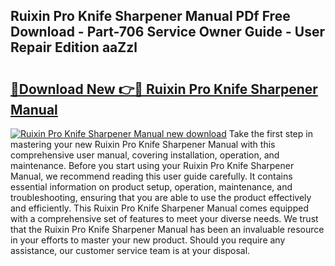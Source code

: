 ## Ruixin Pro Knife Sharpener Manual PDf Free Download - Part-706 Service Owner Guide - User Repair Edition aaZzl

# <h2><a href="http://cf29499.oget.top/?id=Ruixin+Pro+Knife+Sharpener+Manual">🔗Download New 👉🔴 Ruixin Pro Knife Sharpener Manual</a></h2>

[![Ruixin Pro Knife Sharpener Manual new download](https://i.imgur.com/5g1atiW.png)](http://cf29499.oget.top/?id=Ruixin+Pro+Knife+Sharpener+Manual)
Take the first step in mastering your new Ruixin Pro Knife Sharpener Manual with this comprehensive user manual, covering installation, operation, and maintenance. Before you start using your Ruixin Pro Knife Sharpener Manual, we recommend reading this user guide carefully. It contains essential information on product setup, operation, maintenance, and troubleshooting, ensuring that you are able to use the product effectively and efficiently. This Ruixin Pro Knife Sharpener Manual comes equipped with a comprehensive set of features to meet your diverse needs. We trust that the Ruixin Pro Knife Sharpener Manual has been an invaluable resource in your efforts to master your new product. Should you require any assistance, our customer service team is at your disposal.
